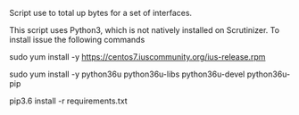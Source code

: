 Script use to total up bytes for a set of interfaces. 

This script uses Python3, which is not natively installed on Scrutinizer. To install issue the following commands 


sudo yum install -y https://centos7.iuscommunity.org/ius-release.rpm

sudo yum install -y python36u python36u-libs python36u-devel python36u-pip

pip3.6 install -r requirements.txt 

